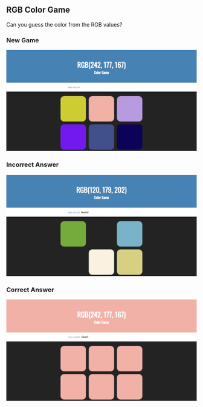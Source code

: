 ## RGB Color Game
Can you guess the color from the RGB values?

### New Game

![rgb_1](https://github.com/CheshtaK/web-development/blob/master/Mini%20Projects/screenshots/rgb_1.jpg)

### Incorrect Answer

![rgb_2](https://github.com/CheshtaK/web-development/blob/master/Mini%20Projects/screenshots/rgb_3.jpg)

### Correct Answer

![rgb_3](https://github.com/CheshtaK/web-development/blob/master/Mini%20Projects/screenshots/rgb_2.jpg)
